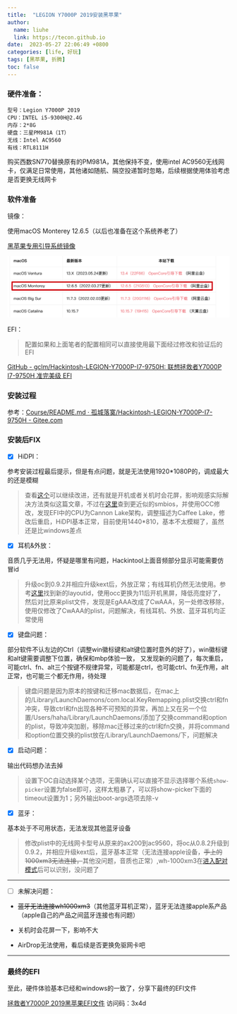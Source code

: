 ```yaml
---
title:  "LEGION Y7000P 2019安装黑苹果"
author:
  name: liuhe
  link: https://tecon.github.io
date:  2023-05-27 22:06:49 +0800
categories: [life, 好玩]
tags: [黑苹果, 折腾]
toc: false
---
```


### 硬件准备：

```
型号：Legion Y7000P 2019
CPU：INTEL i5-9300H@2.4G
内存：2*8G
硬盘：三星PM981A（1T）
无线：Intel AC9560
有线：RTL8111H
```

购买西数SN770替换原有的PM981A，其他保持不变，使用intel AC9560无线网卡，仅满足日常使用，其他诸如随航、隔空投递暂时忽略，后续根据使用体验考虑是否更换无线网卡

### 软件准备

镜像：

使用macOS Monterey 12.6.5（以后也准备在这个系统养老了）

[黑苹果专用引导系统镜像](https://www.wangdu.site/hackintosh/16.html)

![image.png](https://raw.githubusercontent.com/tecon/img-cdn/master/2023/05/upgit_20230527_1685199799.png)

EFI：

> 配置如果和上面笔者的配置相同可以直接使用最下面经过修改和验证后的EFI

[GitHub - gclm/Hackintosh-LEGION-Y7000P-I7-9750H: 联想拯救者Y7000P I7-9750H 准完美级 EFI](https://github.com/gclm/Hackintosh-LEGION-Y7000P-I7-9750H)

### 安装过程

参考：[Course/README.md · 孤城落寞/Hackintosh-LEGION-Y7000P-I7-9750H - Gitee.com](https://gitee.com/gclm/Hackintosh-LEGION-Y7000P-I7-9750H/blob/master/Course/README.md)


### 安装后FIX

- [x] HiDPI：

参考安装过程最后提示，但是有点问题，就是无法使用1920*1080P的，调成最大的还是模糊

> 查看[这个](https://www.chenweikang.top/?p=932)可以继续改进，还有就是开机或者关机时会花屏，影响观感实际解决方法类似这篇文章，不过在[这里](https://blog.mrzorg.top/Hackintosh/2020-04-01-Intel-core-display-platformID-finishing.html/)查到更近似的smbios，并使用OCC修改，发现EFI中的CPU为Cannon Lake架构，调整描述为Caffee Lake，修改后重启，HiDPI基本正常，目前使用1440\*810，基本不太模糊了，虽然还是比windows差点

- [x] 耳机&外放：

音质几乎无法用，怀疑是哪里有问题，Hackintool上面音频部分显示可能需要仿冒id

> 升级oc到0.9.2并相应升级kext后，外放正常；有线耳机仍然无法使用。参考[这里](https://macoshome.com/hackintosh/hdrivers/8220.html)找到新的layoutid，使用occ更换为11后开机黑屏，降低亮度好了，然后对比原来plist文件，发现是EgAAA改成了CwAAA，另一处修改移除，使用仅修改了CwAAA的plist，问题解决，有线耳机、外放、蓝牙耳机均正常使用

- [x] 键盘问题：

部分软件不认左边的Ctrl（调整win徽标键和alt键位置时意外的好了），win徽标键和alt键需要调整下位置，确保和mbp体验一致，   又发现新的问题了，每次重启，可能ctrl、fn、alt三个按键不规律异常，可能都是ctrl，也可能ctrl、fn无作用，alt正常，也可能三个都无作用，待处理

> 键盘问题是因为原本的按键和迁移mac数据后，在mac上的/Library/LaunchDaemons/com.local.KeyRemapping.plist交换ctrl和fn冲突，导致ctrl和fn出现各种不可预知的异常，再加上又在另一个位置/Users/haha/Library/LaunchDaemons/添加了交换command和option的plist，导致冲突加剧，移除mac迁移过来的ctrl和fn交换，并将command和option位置交换的plist放在/Library/LaunchDaemons/下，问题解决

- [x] 启动问题：

输出代码想办法去掉

> 设置下OC自动选择某个选项，无需确认可以直接不显示选择哪个系统`show-picker`设置为false即可，这样太粗暴了，可以将show-picker下面的timeout设置为1；另外输出boot-args选项去除-v

- [x] 蓝牙：

基本处于不可用状态，无法发现其他蓝牙设备

> 修改plist中的无线网卡型号从原来的ax200到ac9560，将oc从0.8.2升级到0.9.2，并相应升级kext后，蓝牙基本正常（无法连接apple设备，~~手上的1000xm3无法连接，~~其他没问题，音质也正常）,wh-1000xm3在[进入配对模式](https://helpguide.sony.net/mdr/wh1000xm4/v1/zh-cn/contents/TP0002754738.html)后可以识别，没问题了

--- 

- [ ] 未解决问题：

* ~~蓝牙无法连接wh1000xm3~~（其他蓝牙耳机正常），蓝牙无法连接apple系产品（apple自己的产品之间蓝牙连接也有问题）

* 关机时会花屏一下，影响不大

* AirDrop无法使用，看后续是否更换免驱网卡吧

---

### 最终的EFI

至此，硬件体验基本已经和windows的一致了，分享下最终的EFI文件

[拯救者Y7000P 2019黑苹果EFI文件](https://cloud.189.cn/t/jmauAvreMJr2) 访问码：3x4d
